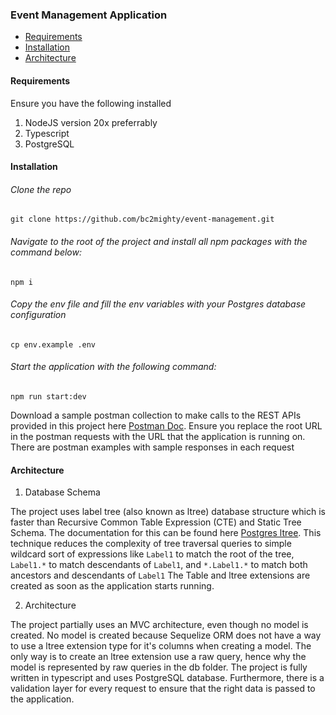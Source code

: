 ### Event Management Application

* [Requirements](#Requirements)
* [Installation](#Installation)
* [Architecture](#Architecture)

#### Requirements
Ensure you have the following installed
1. NodeJS version 20x preferrably
2. Typescript
3. PostgreSQL 

#### Installation
###### Clone the repo
```
git clone https://github.com/bc2mighty/event-management.git
```
###### Navigate to the root of the project and install all npm packages with the command below:
```
npm i
```
###### Copy the env file and fill the env variables with your Postgres database configuration
```
cp env.example .env
```
###### Start the application with the following command:
```
npm run start:dev
```
Download a sample postman collection to make calls to the REST APIs provided in this project here [Postman Doc](Event_Management.postman_collection.json). Ensure you replace the root URL in the postman requests with the URL that the application is running on. There are postman examples with sample responses in each request

#### Architecture
1. Database Schema

The project uses label tree (also known as ltree) database structure which is faster than Recursive Common Table Expression (CTE) and Static Tree Schema. The documentation for this can be found here <a  target="_blank" href="https://www.postgresql.org/docs/9.1/ltree.html">Postgres ltree</a>. This technique reduces the complexity of tree traversal queries to simple wildcard sort of expressions like `Label1` to match the root of the tree, `Label1.*` to match descendants of `Label1`, and `*.Label1.*` to match both ancestors and descendants of `Label1`
The Table and ltree extensions are created as soon as the application starts running.

2. Architecture

The project partially uses an MVC architecture, even though no model is created. No model is created because Sequelize ORM does not have a way to use a ltree extension type for it's columns when creating a model. The only way is to create an ltree extension use a raw query, hence why the model is represented by raw queries in the db folder.
The project is fully written in typescript and uses PostgreSQL database.
Furthermore, there is a validation layer for every request to ensure that the right data is passed to the application.